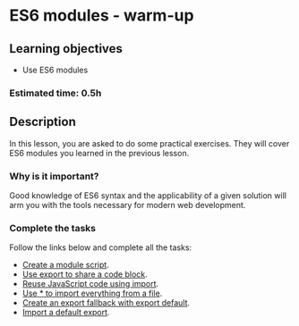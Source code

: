 
# ES6 modules - warm-up

## Learning objectives
- Use ES6 modules

### Estimated time: 0.5h

## Description
In this lesson, you are asked to do some practical exercises. They will cover ES6 modules you learned in the previous lesson.

### Why is it important?
Good knowledge of ES6 syntax and the applicability of a given solution will arm you with the tools necessary for modern web development.

### Complete the tasks
Follow the links below and complete all the tasks:

- [Create a module script](https://www.freecodecamp.org/learn/javascript-algorithms-and-data-structures/es6/create-a-module-script).
- [Use export to share a code block](https://www.freecodecamp.org/learn/javascript-algorithms-and-data-structures/es6/use-export-to-share-a-code-block).
- [Reuse JavaScript code using import](https://www.freecodecamp.org/learn/javascript-algorithms-and-data-structures/es6/reuse-javascript-code-using-import).
- [Use * to import everything from a file](https://www.freecodecamp.org/learn/javascript-algorithms-and-data-structures/es6/use--to-import-everything-from-a-file).
- [Create an export fallback with export default](https://www.freecodecamp.org/learn/javascript-algorithms-and-data-structures/es6/create-an-export-fallback-with-export-default).
- [Import a default export](https://www.freecodecamp.org/learn/javascript-algorithms-and-data-structures/es6/import-a-default-export).
